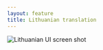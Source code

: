 ```yaml
---
layout: feature
title: Lithuanian translation
---
```


![Lithuanian UI screen shot](http://i58.tinypic.com/4khbfa.png)
